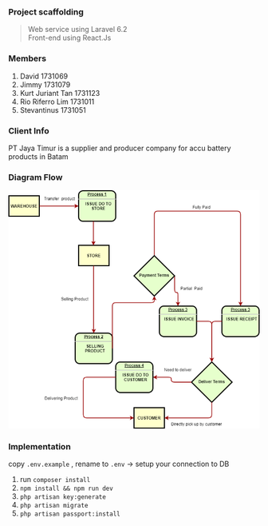 ### Project scaffolding
> Web service using Laravel 6.2 </br>
> Front-end using React.Js

### Members
1. David 1731069 </br>
2. Jimmy 1731079 </br>
3. Kurt Juriant Tan 1731123 </br>
4. Rio Riferro Lim 1731011 </br>
5. Stevantinus 1731051

### Client Info
PT Jaya Timur is a supplier and producer company for accu battery products in Batam

### Diagram Flow
![Diagram Flow](/docs/FlowChartInventJT.png)

### Implementation
copy `.env.example` , rename to `.env` -> setup your connection to DB
1. run `composer install`</br>
2. `npm install && npm run dev`</br>
3. `php artisan key:generate`</br>
4. `php artisan migrate`</br>
5. `php artisan passport:install`</br>
